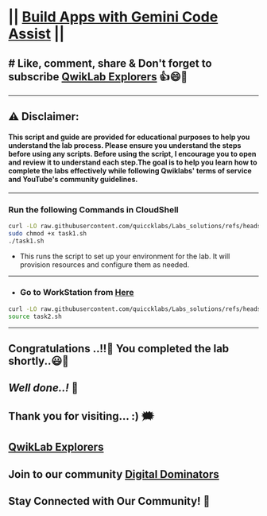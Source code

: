 # || [Build Apps with Gemini Code Assist](https://www.cloudskillsboost.google/paths/19/course_templates/1166/labs/509927) || 

## # Like, comment, share & Don't forget to subscribe [QwikLab Explorers](https://youtube.com/@titashshil?si=RgamNu1dc9jVIbJN) 👍😄🤝

---
## ⚠️ **Disclaimer:**
#### This script and guide are provided for educational purposes to help you understand the lab process. Please ensure you understand the steps before using any scripts. Before using the script, I encourage you to open and review it to understand each step.The goal is to help you learn how to complete the labs effectively while following Qwiklabs' terms of service and YouTube's community guidelines.
---

### Run the following Commands in CloudShell

```bash
curl -LO raw.githubusercontent.com/quiccklabs/Labs_solutions/refs/heads/master/Build%20Apps%20with%20Gemini%20Code%20Assist/task1.sh
sudo chmod +x task1.sh
./task1.sh
```
- This runs the script to set up your environment for the lab. It will provision resources and configure them as needed.
---

- ### Go to WorkStation from [Here](https://console.cloud.google.com/workstations/list?referrer=search&project=)

```bash
curl -LO raw.githubusercontent.com/quiccklabs/Labs_solutions/refs/heads/master/Build%20Apps%20with%20Gemini%20Code%20Assist/task2.sh
source task2.sh
```
---

## Congratulations ..!!🎉  You completed the lab shortly..😃💯

## *Well done..!* 👏

## Thank you for visiting... :) 🗯️

## [QwikLab Explorers](https://youtube.com/@titashshil?si=RgamNu1dc9jVIbJN)

## Join to our community [Digital Dominators](https://chat.whatsapp.com/J0o1beFGCHfJ8ZHGKjcqkd)

## Stay Connected with Our Community! 💬 
